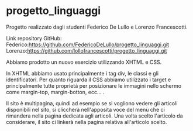 # progetto_linguaggi
Progetto realizzato dagli studenti Federico De Lullo e Lorenzo Francescotti.

Link repository GitHub:
Federico:https://github.com/FedericoDeLullo/progetto_linguaggi.git
Lorenzo:https://github.com/lollofrancescotti/progetto_linguaggi.git


Abbiamo prodotto un nuovo esercizio utilizzando XHTML e CSS.

In XHTML abbiamo usato principalmente i tag div, le classi e gli identificatori.
Per quanto riguarda il CSS abbiamo utilizzato i target e principalmente tutte proprietà per posizionare le immagini nello schermo come margin-top, margin-botton, ecc... .

Il sito è multipagina, quindi ad esempio se si vogliono vedere gli articoli disponibili nel sito, si cliccherà nell'apposita voce del menù che ci rimandera nella pagina dedicata agli articoli. Una volta scelto l'articolo da considerare, il sito ci linkerà nella pagina relativa all'articolo scelto.